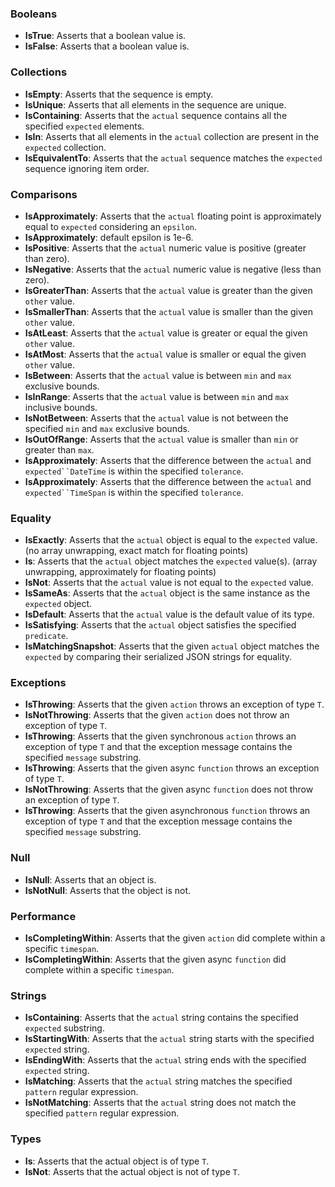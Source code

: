 ### Booleans
- **IsTrue**: Asserts that a boolean value is.
- **IsFalse**: Asserts that a boolean value is.
### Collections
- **IsEmpty**: Asserts that the sequence is empty.
- **IsUnique**: Asserts that all elements in the sequence are unique.
- **IsContaining**: Asserts that the `actual` sequence contains all the specified `expected` elements.
- **IsIn**: Asserts that all elements in the `actual` collection are present in the `expected` collection.
- **IsEquivalentTo**: Asserts that the `actual` sequence matches the `expected` sequence ignoring item order.
### Comparisons
- **IsApproximately**: Asserts that the `actual` floating point is approximately equal to `expected` considering an `epsilon`.
- **IsApproximately**: default epsilon is 1e-6.
- **IsPositive**: Asserts that the `actual` numeric value is positive (greater than zero).
- **IsNegative**: Asserts that the `actual` numeric value is negative (less than zero).
- **IsGreaterThan**: Asserts that the `actual` value is greater than the given `other` value.
- **IsSmallerThan**: Asserts that the `actual` value is smaller than the given `other` value.
- **IsAtLeast**: Asserts that the `actual` value is greater or equal the given `other` value.
- **IsAtMost**: Asserts that the `actual` value is smaller or equal the given `other` value.
- **IsBetween**: Asserts that the `actual` value is between `min` and `max` exclusive bounds.
- **IsInRange**: Asserts that the `actual` value is between `min` and `max` inclusive bounds.
- **IsNotBetween**: Asserts that the `actual` value is not between the specified `min` and `max` exclusive bounds.
- **IsOutOfRange**: Asserts that the `actual` value is smaller than `min` or greater than `max`.
- **IsApproximately**: Asserts that the difference between the `actual` and `expected``DateTime` is within the specified `tolerance`.
- **IsApproximately**: Asserts that the difference between the `actual` and `expected``TimeSpan` is within the specified `tolerance`.
### Equality
- **IsExactly**: Asserts that the `actual` object is equal to the `expected` value. (no array unwrapping, exact match for floating points)
- **Is**: Asserts that the `actual` object matches the `expected` value(s). (array unwrapping, approximately for floating points)
- **IsNot**: Asserts that the `actual` value is not equal to the `expected` value.
- **IsSameAs**: Asserts that the `actual` object is the same instance as the `expected` object.
- **IsDefault**: Asserts that the `actual` value is the default value of its type.
- **IsSatisfying**: Asserts that the `actual` object satisfies the specified `predicate`.
- **IsMatchingSnapshot**: Asserts that the given `actual` object matches the `expected` by comparing their serialized JSON strings for equality.
### Exceptions
- **IsThrowing**: Asserts that the given `action` throws an exception of type `T`.
- **IsNotThrowing**: Asserts that the given `action` does not throw an exception of type `T`.
- **IsThrowing**: Asserts that the given synchronous `action` throws an exception of type `T` and that the exception message contains the specified `message` substring.
- **IsThrowing**: Asserts that the given async `function` throws an exception of type `T`.
- **IsNotThrowing**: Asserts that the given async `function` does not throw an exception of type `T`.
- **IsThrowing**: Asserts that the given asynchronous `function` throws an exception of type `T` and that the exception message contains the specified `message` substring.
### Null
- **IsNull**: Asserts that an object is.
- **IsNotNull**: Asserts that the object is not.
### Performance
- **IsCompletingWithin**: Asserts that the given `action` did complete within a specific `timespan`.
- **IsCompletingWithin**: Asserts that the given async `function` did complete within a specific `timespan`.
### Strings
- **IsContaining**: Asserts that the `actual` string contains the specified `expected` substring.
- **IsStartingWith**: Asserts that the `actual` string starts with the specified `expected` string.
- **IsEndingWith**: Asserts that the `actual` string ends with the specified `expected` string.
- **IsMatching**: Asserts that the `actual` string matches the specified `pattern` regular expression.
- **IsNotMatching**: Asserts that the `actual` string does not match the specified `pattern` regular expression.
### Types
- **Is**: Asserts that the actual object is of type `T`.
- **IsNot**: Asserts that the actual object is not of type `T`.
